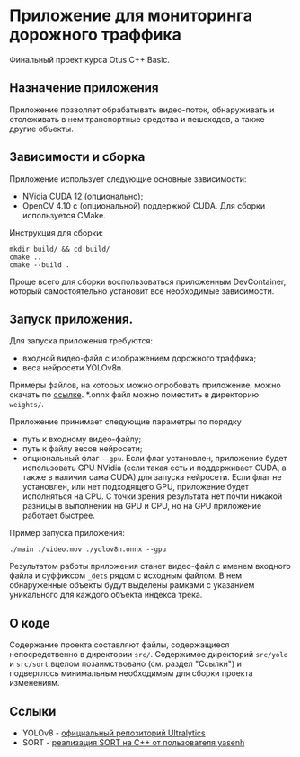 # Приложение для мониторинга дорожного траффика
Финальный проект курса Otus C++ Basic.

## Назначение приложения
Приложение позволяет обрабатывать видео-поток, обнаруживать и отслеживать в нем транспортные средства и пешеходов, а также другие объекты.

## Зависимости и сборка
Приложение использует следующие основные зависимости:
- NVidia CUDA 12 (опционально);
- OpenCV 4.10 с (опциональной) поддержкой CUDA.
Для сборки используется CMake.

Инструкция для сборки:
```shell
mkdir build/ && cd build/
cmake ..
cmake --build .
```

Проще всего для сборки воспользоваться приложенным DevContainer, который самостоятельно установит все необходимые зависимости.

## Запуск приложения.
Для запуска приложения требуются:

- входной видео-файл с изображением дорожного траффика;
- веса нейросети YOLOv8n.

Примеры файлов, на которых можно опробовать приложение, можно скачать по [ссылке](https://disk.yandex.ru/d/CtuH7ehtXpyHog). *.onnx файл можно поместить в директорию ```weights/```.

Приложение принимает следующие параметры по порядку
- путь к входному видео-файлу;
- путь к файлу весов нейросети;
- опциональный флаг ```--gpu```. Если флаг установлен, приложение будет использовать GPU NVidia (если такая есть и поддерживает CUDA, а также в наличии сама CUDA) для запуска нейросети. Если флаг не установлен, или нет подходящего GPU, приложение будет исполняться на CPU. С точки зрения результата нет почти никакой разницы в выполнении на GPU и CPU, но на GPU приложение работает быстрее.

Пример запуска приложения:
```shell
./main ./video.mov ./yolov8n.onnx --gpu
```

Результатом работы приложения станет видео-файл с именем входного файла и суффиксом ```_dets``` рядом с исходным файлом. В нем обнаруженные объекты будут выделены рамками с указанием уникального для каждого объекта индекса трека.

## О коде
Содержание проекта составляют файлы, содержащиеся непосредственно в директории ```src/```. Содержимое директорий ```src/yolo``` и ```src/sort``` вцелом позаимствовано (см. раздел "Ссылки") и подверглось минимальным необходимым для сборки проекта изменениям.

## Сслыки
- YOLOv8 - [официальный репозиторий Ultralytics](https://github.com/ultralytics/ultralytics/tree/main/examples/YOLOv8-CPP-Inference)
-  SORT - [реализация SORT на C++ от пользователя yasenh](https://github.com/yasenh/sort-cpp)
